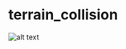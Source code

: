 # terrain_collision

![alt text](https://github.com/gabrielsevilha1/terrain_collision/Template.png?raw=true)
